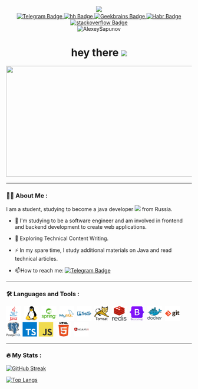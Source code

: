 <div id="header" align="center">
  <img src="https://media.giphy.com/media/M9gbBd9nbDrOTu1Mqx/giphy.gif" width="100"/>
</div>

<div id="badges" align="center">
  <a href="https://t.me/blacka8607">
    <img src="https://img.shields.io/badge/Telegram-blue?style=for-the-badge&logo=telegram&logoColor=white" alt="Telegram Badge"/>
  </a>
  <a href="https://krasnodar.hh.ru/resume/7147b890ff0b71fa050039ed1f336173664f47">
    <img src="https://img.shields.io/badge/hh-red?style=for-the-badge&logo=hh&logoColor=black" alt="hh Badge"/>
  </a>
  <a href="https://gb.ru/users/6232121">
    <img src="https://img.shields.io/badge/Geekbrains-white?style=for-the-badge&logo=geekbrains&logoColor=white" alt="Geekbrains Badge"/>
  </a>
  <a href="https://career.habr.com/alexeysapunov">
    <img src="https://img.shields.io/badge/Habr-blue?style=for-the-badge&logo=habr&logoColor=white" alt="Habr Badge"/>
  </a>
  <a href="https://stackoverflow.com/users/20492332/alexey">
    <img src="https://img.shields.io/badge/stackoverflow-brown?style=for-the-badge&logo=stackoverflow&logoColor=white" alt="stackoverflow Badge"/>
  </a> 
</div>

<div id="badges" align="center">
  <a>
    <img src="https://komarev.com/ghpvc/?username=AlexeySapunov&style=flat-square&color=blue" alt="AlexeySapunov"/>
  </a>  
</div>

<h1 align="center">
  hey there
  <img src="https://media.giphy.com/media/hvRJCLFzcasrR4ia7z/giphy.gif" width="30px"/>
</h1>

<div align="center">
  <img src="https://media.giphy.com/media/dWesBcTLavkZuG35MI/giphy.gif" width="600" height="300"/>
</div>

---

### :man_technologist: About Me :

I am a student, studying to become a java developer <img src="https://media.giphy.com/media/WUlplcMpOCEmTGBtBW/giphy.gif" width="30"> from Russia.

- :telescope: I'm studying to be a software engineer and am involved in frontend and backend development to create web applications.

- :seedling: Exploring Technical Content Writing.

- :zap: In my spare time, I study additional materials on Java and read technical articles.

- :mailbox:How to reach me: [![Telegram Badge](https://img.shields.io/badge/-blacka8607-blue?style=flat&logo=Telegram&logoColor=white)](https://t.me/blacka8607)

---

### :hammer_and_wrench: Languages and Tools :

<div>
  <img src="https://github.com/devicons/devicon/blob/master/icons/java/java-original-wordmark.svg" title="Java" alt="Java" width="40" height="40"/>&nbsp;
  <img src="https://github.com/devicons/devicon/blob/master/icons/linux/linux-original.svg" title="Linux" alt="Linux" width="40" height="40"/>&nbsp;
  <img src="https://github.com/devicons/devicon/blob/master/icons/spring/spring-original-wordmark.svg" title="Spring" alt="Spring" width="40" height="40"/>&nbsp;
  <img src="https://github.com/devicons/devicon/blob/master/icons/mysql/mysql-original-wordmark.svg" title="Mysql" alt="Mysql" width="40" height="40"/>&nbsp;
  <img src="https://github.com/devicons/devicon/blob/master/icons/trello/trello-plain-wordmark.svg" title="Trello" alt="Trello" width="40" height="40"/>&nbsp;
  <img src="https://github.com/devicons/devicon/blob/master/icons/tomcat/tomcat-original-wordmark.svg" title="Tomcat" alt="Tomcat" width="40" height="40"/>&nbsp;
  <img src="https://github.com/devicons/devicon/blob/master/icons/redis/redis-original-wordmark.svg"  title="Redis" alt="Redis" width="40" height="40"/>&nbsp;
  <img src="https://github.com/devicons/devicon/blob/master/icons/bootstrap/bootstrap-original-wordmark.svg" title="Bootstrap" alt="Bootstrap" width="40" height="40"/>&nbsp;
  <img src="https://github.com/devicons/devicon/blob/master/icons/docker/docker-original-wordmark.svg" title="Docker" alt="Docker" width="40" height="40"/>&nbsp;
  <img src="https://github.com/devicons/devicon/blob/master/icons/git/git-original-wordmark.svg" title="Git" **alt="Git" width="40" height="40"/>
  <img src="https://github.com/devicons/devicon/blob/master/icons/postgresql/postgresql-original-wordmark.svg" title="Postgresql" **alt="Postgresql" width="40" height="40"/>
  <img src="https://github.com/devicons/devicon/blob/master/icons/typescript/typescript-original.svg" title="Typescript" **alt="Typescript" width="40" height="40"/>
  <img src="https://github.com/devicons/devicon/blob/master/icons/javascript/javascript-original.svg" title="Javascript" alt="Javascript" width="40" height="40"/>&nbsp;
  <img src="https://github.com/devicons/devicon/blob/master/icons/html5/html5-original-wordmark.svg" title="HTML" alt="HTML" width="40" height="40"/>&nbsp;
  <img src="https://github.com/devicons/devicon/blob/master/icons/angularjs/angularjs-original-wordmark.svg" title="Angularjs" **alt="Angularjs" width="40" height="40"/>
</div>

---

### :fire: My Stats :

[![GitHub Streak](http://github-readme-streak-stats.herokuapp.com?user=AlexeySapunov&theme=dark&background=000000)](https://git.io/streak-stats)

[![Top Langs](https://github-readme-stats.vercel.app/api/top-langs/?username=AlexeySapunov&layout=compact&theme=vision-friendly-dark)](https://github.com/anuraghazra/github-readme-stats)

<!-- ### :writing_hand: Blog Posts : -->



<!-- BLOG-POST-LIST:START -->

<!-- BLOG-POST-LIST:END -->

    

